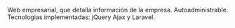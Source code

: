 Web empresarial, que detalla información de la empresa. Autoadministrable. Tecnologias implementadas: jQuery Ajax y Laravel.
